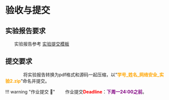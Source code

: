 # 验收与提交

## 实验报告要求

&emsp;&emsp;实验报告参考 [实验提交模板](https://gitee.com/hitsz-cslab/net-work-security/tree/master/stupkt)



## 提交要求

&emsp;&emsp;&emsp;&emsp;将实验报告转换为pdf格式和源码一起压缩，以“<font color=orange>**学号_姓名_网络安全_实验2.zip**</font>”命名并提交。


!!! warning "作业提交 :calendar:"
    &emsp;&emsp;作业提交<font color = red>**Deadline**</font>：<font color = purple>**下周一24:00之前**</font>。


